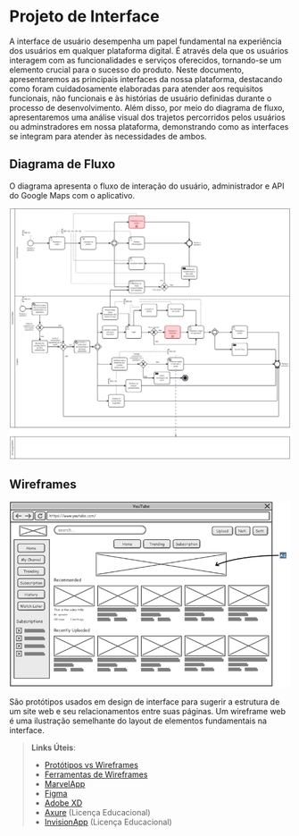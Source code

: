 
# Projeto de Interface

A interface de usuário desempenha um papel fundamental na experiência dos usuários em qualquer plataforma digital. É através dela que os usuários interagem com as funcionalidades e serviços oferecidos, tornando-se um elemento crucial para o sucesso do produto. Neste documento, apresentaremos as principais interfaces da nossa plataforma, destacando como foram cuidadosamente elaboradas para atender aos requisitos funcionais, não funcionais e às histórias de usuário definidas durante o processo de desenvolvimento. Além disso, por meio do diagrama de fluxo, apresentaremos uma análise visual dos trajetos percorridos pelos usuários ou adminstradores em nossa plataforma, demonstrando como as interfaces se integram para atender às necessidades de ambos.

## Diagrama de Fluxo

O diagrama apresenta o fluxo de interação do usuário, administrador e API do Google Maps com o aplicativo.

![Exemplo de Diagrama de Fluxo](img/DiagramaDeFluxoBPMN.png)

## Wireframes

![Exemplo de Wireframe](img/wireframe-example.png)

São protótipos usados em design de interface para sugerir a estrutura de um site web e seu relacionamentos entre suas páginas. Um wireframe web é uma ilustração semelhante do layout de elementos fundamentais na interface.
 
> **Links Úteis**:
> - [Protótipos vs Wireframes](https://www.nngroup.com/videos/prototypes-vs-wireframes-ux-projects/)
> - [Ferramentas de Wireframes](https://rockcontent.com/blog/wireframes/)
> - [MarvelApp](https://marvelapp.com/developers/documentation/tutorials/)
> - [Figma](https://www.figma.com/)
> - [Adobe XD](https://www.adobe.com/br/products/xd.html#scroll)
> - [Axure](https://www.axure.com/edu) (Licença Educacional)
> - [InvisionApp](https://www.invisionapp.com/) (Licença Educacional)
